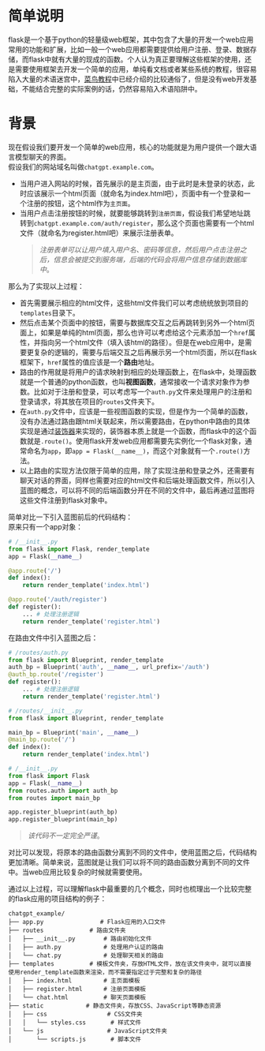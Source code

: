 # 简单说明
flask是一个基于python的轻量级web框架，其中包含了大量的开发一个web应用常用的功能和扩展，比如一般一个web应用都需要提供给用户注册、登录、数据存储，而flask中就有大量的现成的函数。个人认为真正要理解这些框架的使用，还是需要使用框架去开发一个简单的应用，单纯看文档或者某些系统的教程，很容易陷入大量的术语迷宫中，[菜鸟教程](https://www.runoob.com/flask/flask-tutorial.html)中已经介绍的比较通俗了，但是没有web开发基础，不能结合完整的实际案例的话，仍然容易陷入术语陷阱中。  

# 背景
现在假设我们要开发一个简单的web应用，核心的功能就是为用户提供一个跟大语言模型聊天的界面。  
假设我们的网站域名叫做`chatgpt.example.com`。
- 当用户进入网站的时候，首先展示的是主页面，由于此时是未登录的状态，此时应该展示一个html页面（就命名为index.html吧），页面中有一个登录和一个注册的按钮，这个html作为`主页面`。  
- 当用户点击注册按钮的时候，就要能够跳转到`注册页面`，假设我们希望地址跳转到`chatgpt.example.com/auth/register`，那么这个页面也需要有一个html文件（就命名为register.html吧）来展示注册表单。
    > *注册表单可以让用户填入用户名、密码等信息，然后用户点击注册之后，信息会被提交到服务端，后端的代码会将用户信息存储到数据库中*。  


那么为了实现以上过程：
- 首先需要展示相应的html文件，这些html文件我们可以考虑统统放到项目的`templates`目录下。
- 然后点击某个页面中的按钮，需要与数据库交互之后再跳转到另外一个html页面上，如果是单纯的html页面，那么也许可以考虑给这个元素添加一个`href`属性，并指向另一个html文件（填入该html的路径）。但是在web应用中，是需要更复杂的逻辑的，需要与后端交互之后再展示另一个html页面，所以在flask框架下，`href`属性的值应该是一个**路由**地址。  
- 路由的作用就是将用户的请求映射到相应的处理函数上，在flask中，处理函数就是一个普通的python函数，也叫**视图函数**，通常接收一个请求对象作为参数。比如对于注册和登录，可以考虑写一个`auth.py`文件来处理用户的注册和登录请求，将其放在项目的`routes`文件夹下。  
- 在`auth.py`文件中，应该是一些视图函数的实现，但是作为一个简单的函数，没有办法通过路由跟html关联起来，所以需要路由，在python中路由的具体实现是通过[装饰器](/python/decorator.md)来实现的，装饰器本质上就是一个函数，而flask中的这个函数就是`.route()`。使用flask开发web应用都需要先实例化一个flask对象，通常命名为`app`，即`app = Flask(__name__)`，而这个对象就有一个`.route()`方法。  
- 以上路由的实现方法仅限于简单的应用，除了实现注册和登录之外，还需要有聊天对话的界面，同样也需要对应的html文件和后端处理函数文件，所以引入蓝图的概念，可以将不同的后端函数分开在不同的文件中，最后再通过蓝图将这些文件注册到flask对象中。  

简单对比一下引入蓝图前后的代码结构：    
原来只有一个app对象：  
```python 
# /__init__.py
from flask import Flask, render_template
app = Flask(__name__)

@app.route('/')
def index():
    return render_template('index.html')

@app.route('/auth/register')
def register():
    ... # 处理注册逻辑
    return render_template('register.html')
```
在路由文件中引入蓝图之后：  
```python
# /routes/auth.py
from flask import Blueprint, render_template
auth_bp = Blueprint('auth', __name__, url_prefix='/auth')
@auth_bp.route('/register')
def register():
    ... # 处理注册逻辑
    return render_template('register.html') 
```
```python
# /routes/__init__.py 
from flask import Blueprint, render_template

main_bp = Blueprint('main', __name__)
@main_bp.route('/')
def index():
    return render_template('index.html')
```
```python 
# /__init__.py
from flask import Flask
app = Flask(__name__)
from routes.auth import auth_bp
from routes import main_bp

app.register_blueprint(auth_bp)
app.register_blueprint(main_bp)
```
> *该代码不一定完全严谨*。  


对比可以发现，将原本的路由函数分离到不同的文件中，使用蓝图之后，代码结构更加清晰。简单来说，蓝图就是让我们可以将不同的路由函数分离到不同的文件中。当web应用比较复杂的时候就需要使用。  

通过以上过程，可以理解flask中最重要的几个概念，同时也梳理出一个比较完整的flask应用的项目结构的例子：
```plaintext
chatgpt_example/
├── app.py                # Flask应用的入口文件
├── routes             # 路由文件夹
│   ├── __init__.py        # 路由初始化文件
│   ├── auth.py            # 处理用户认证的路由
│   └── chat.py            # 处理聊天相关的路由
├── templates          # 模板文件夹，存放HTML文件，放在该文件夹中，就可以直接使用render_template函数来渲染，而不需要指定过于完整和复杂的路径
│   ├── index.html         # 主页面模板 
│   ├── register.html      # 注册页面模板
│   └── chat.html          # 聊天页面模板
├── static            # 静态文件夹，存放CSS、JavaScript等静态资源
│   ├── css                 # CSS文件夹 
│   │   └── styles.css       # 样式文件
│   └── js                  # JavaScript文件夹
│       └── scripts.js       # 脚本文件
```


